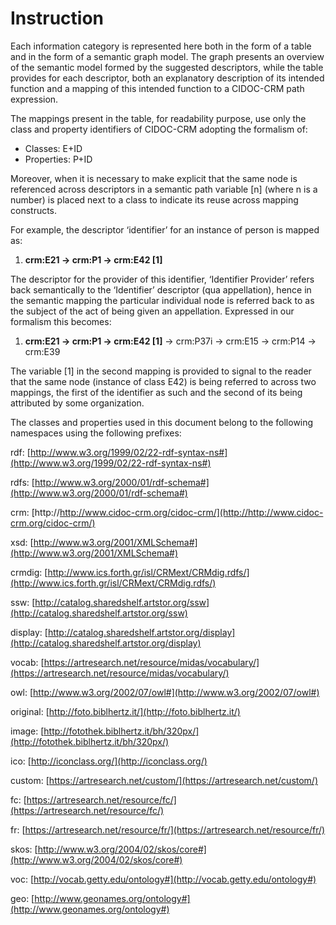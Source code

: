 # Instruction

Each information category is represented here both in the form of a table and in the form of a semantic graph model. The graph presents an overview of the semantic model formed by the suggested descriptors, while the table provides for each descriptor, both an explanatory description of its intended function and a mapping of this intended function to a CIDOC-CRM path expression.

The mappings present in the table, for readability purpose, use only the class and property identifiers of CIDOC-CRM adopting the formalism of:

* Classes: E+ID
* Properties: P+ID

Moreover, when it is necessary to make explicit that the same node is referenced across descriptors in a semantic path variable [n] (where n is a number) is placed next to a class to indicate its reuse across mapping constructs.

For example, the descriptor ‘identifier’ for an instance of person is mapped as:

1.  __crm:E21 -> crm:P1 -> crm:E42 [1]__

The descriptor for the provider of this identifier, ‘Identifier Provider’ refers back semantically to the ‘Identifier’ descriptor (qua appellation), hence in the semantic mapping the particular individual node is referred back to as the subject of the act of being given an appellation. Expressed in our formalism this becomes:

1.  __crm:E21 -> crm:P1 -> crm:E42 [1]__ -> crm:P37i -> crm:E15 -> crm:P14 -> crm:E39 

The variable [1] in the second mapping is provided to signal to the reader that the same node (instance of class E42) is being referred to across two mappings, the first of the identifier as such and the second of its being attributed by some organization.

The classes and properties used in this document belong to the following namespaces using the following prefixes:

rdf: [http://www.w3.org/1999/02/22-rdf-syntax-ns#](http://www.w3.org/1999/02/22-rdf-syntax-ns#)

rdfs: [http://www.w3.org/2000/01/rdf-schema#](http://www.w3.org/2000/01/rdf-schema#)

crm: [http://http://www.cidoc-crm.org/cidoc-crm/](http://http://www.cidoc-crm.org/cidoc-crm/)

xsd: [http://www.w3.org/2001/XMLSchema#](http://www.w3.org/2001/XMLSchema#)

crmdig: [http://www.ics.forth.gr/isl/CRMext/CRMdig.rdfs/](http://www.ics.forth.gr/isl/CRMext/CRMdig.rdfs/)

ssw: [http://catalog.sharedshelf.artstor.org/ssw](http://catalog.sharedshelf.artstor.org/ssw)

display: [http://catalog.sharedshelf.artstor.org/display](http://catalog.sharedshelf.artstor.org/display)

vocab: [https://artresearch.net/resource/midas/vocabulary/](https://artresearch.net/resource/midas/vocabulary/)

owl: [http://www.w3.org/2002/07/owl#](http://www.w3.org/2002/07/owl#)

original: [http://foto.biblhertz.it/](http://foto.biblhertz.it/)

image: [http://fotothek.biblhertz.it/bh/320px/](http://fotothek.biblhertz.it/bh/320px/)

ico: [http://iconclass.org/](http://iconclass.org/)

custom: [https://artresearch.net/custom/](https://artresearch.net/custom/)

fc: [https://artresearch.net/resource/fc/](https://artresearch.net/resource/fc/)

fr: [https://artresearch.net/resource/fr/](https://artresearch.net/resource/fr/)

skos: [http://www.w3.org/2004/02/skos/core#](http://www.w3.org/2004/02/skos/core#)

voc: [http://vocab.getty.edu/ontology#](http://vocab.getty.edu/ontology#)

geo: [http://www.geonames.org/ontology#](http://www.geonames.org/ontology#)